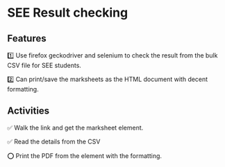 # SEE Result checking



## Features
:one: Use firefox geckodriver and selenium to check the result from the bulk CSV file for SEE students.

:two: Can print/save the marksheets as the HTML document with decent formatting.

## Activities
:white_check_mark: Walk the link and get the marksheet element.

:white_check_mark: Read the details from the CSV

:o: Print the PDF from the element with the formatting.
